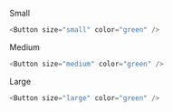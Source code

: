 Small

```js
<Button size="small" color="green" />
```

Medium

```js
<Button size="medium" color="green" />
```

Large

```js
<Button size="large" color="green" />
```
